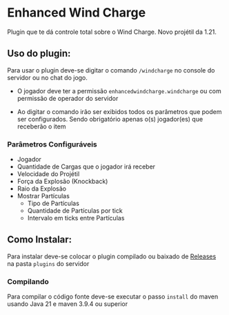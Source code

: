 # Enhanced Wind Charge

Plugin que te dá controle total sobre o Wind Charge. Novo projétil da 1.21.

## Uso do plugin: 

Para usar o plugin deve-se digitar o comando `/windcharge` no console do servidor ou no chat do jogo.

* O jogador deve ter a permissão `enhancedwindcharge.windcharge` ou com permissão de operador do servidor

* Ao digitar o comando irão ser exibidos todos os parâmetros que podem ser configurados. Sendo obrigatório apenas o(s) jogador(es) que receberão o item

### Parâmetros Configuráveis

- Jogador
- Quantidade de Cargas que o jogador irá receber
- Velocidade do Projétil
- Força da Explosão (Knockback)
- Raio da Explosão
- Mostrar Partículas
    - Tipo de Partículas
    - Quantidade de Partículas por tick
    - Intervalo em ticks entre Partículas

## Como Instalar:

Para instalar deve-se colocar o plugin compilado ou baixado de [Releases](https://github.com/eduardopilati/EnhancedWindCharge/releases) na pasta `plugins` do servidor

### Compilando

Para compilar o código fonte deve-se executar o passo `install` do maven usando Java 21 e maven 3.9.4 ou superior